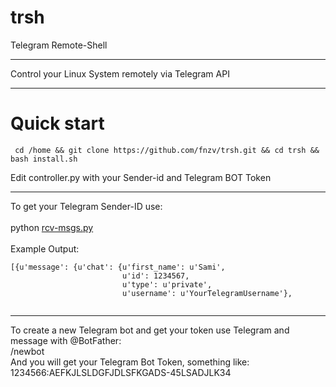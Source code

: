 # trsh
Telegram Remote-Shell 

----------------

Control your Linux System remotely via Telegram API<br>


-----------------

# Quick start
``` cd /home && git clone https://github.com/fnzv/trsh.git && cd trsh && bash install.sh```


Edit controller.py with your Sender-id and Telegram BOT Token<br>

------------------

To get your Telegram Sender-ID use: <br><br>
python [rcv-msgs.py](https://github.com/fnzv/trsh/blob/master/rcv-msgs.py) <br><br>
Example Output:<br>
```
[{u'message': {u'chat': {u'first_name': u'Sami',
                         u'id': 1234567,
                         u'type': u'private',
                         u'username': u'YourTelegramUsername'},
                         
```
------------------
To create a new Telegram bot and get your token use Telegram and message with @BotFather:<br>
/newbot<br>
And you will get your Telegram Bot Token, something like: 1234566:AEFKJLSLDGFJDLSFKGADS-45LSADJLK34<br>
